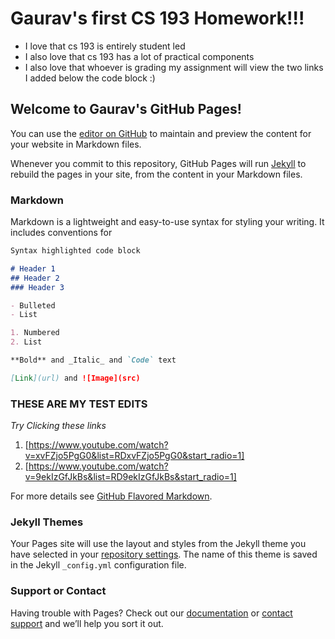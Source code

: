 # Gaurav's first CS 193 Homework!!!
- I love that cs 193 is entirely student led
- I also love that cs 193 has a lot of practical components
- I also love that whoever is grading my assignment will view the two links I added below the code block :)
## Welcome to Gaurav's GitHub Pages!

You can use the [editor on GitHub](https://github.com/kalutes/CS193_Fall18_Lab1/edit/master/index.md) to maintain and preview the content for your website in Markdown files.

Whenever you commit to this repository, GitHub Pages will run [Jekyll](https://jekyllrb.com/) to rebuild the pages in your site, from the content in your Markdown files.

### Markdown

Markdown is a lightweight and easy-to-use syntax for styling your writing. It includes conventions for

```markdown
Syntax highlighted code block

# Header 1
## Header 2
### Header 3

- Bulleted
- List

1. Numbered
2. List

**Bold** and _Italic_ and `Code` text

[Link](url) and ![Image](src)
```
### THESE ARE MY TEST EDITS

_Try Clicking these links_

1. [https://www.youtube.com/watch?v=xvFZjo5PgG0&list=RDxvFZjo5PgG0&start_radio=1]
2. [https://www.youtube.com/watch?v=9ekIzGfJkBs&list=RD9ekIzGfJkBs&start_radio=1]

For more details see [GitHub Flavored Markdown](https://guides.github.com/features/mastering-markdown/).

### Jekyll Themes

Your Pages site will use the layout and styles from the Jekyll theme you have selected in your [repository settings](https://github.com/kalutes/CS193_Fall18_Lab1/settings). The name of this theme is saved in the Jekyll `_config.yml` configuration file.

### Support or Contact

Having trouble with Pages? Check out our [documentation](https://help.github.com/categories/github-pages-basics/) or [contact support](https://github.com/contact) and we’ll help you sort it out.
